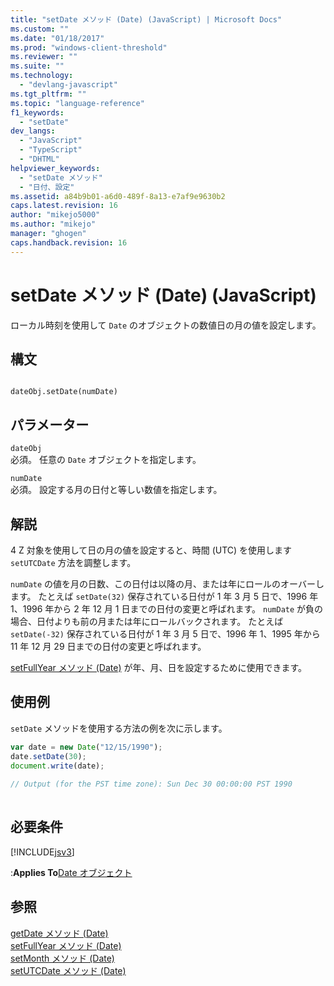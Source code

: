 ```yaml
---
title: "setDate メソッド (Date) (JavaScript) | Microsoft Docs"
ms.custom: ""
ms.date: "01/18/2017"
ms.prod: "windows-client-threshold"
ms.reviewer: ""
ms.suite: ""
ms.technology: 
  - "devlang-javascript"
ms.tgt_pltfrm: ""
ms.topic: "language-reference"
f1_keywords: 
  - "setDate"
dev_langs: 
  - "JavaScript"
  - "TypeScript"
  - "DHTML"
helpviewer_keywords: 
  - "setDate メソッド"
  - "日付、設定"
ms.assetid: a84b9b01-a6d0-489f-8a13-e7af9e9630b2
caps.latest.revision: 16
author: "mikejo5000"
ms.author: "mikejo"
manager: "ghogen"
caps.handback.revision: 16
---
```

# setDate メソッド (Date) (JavaScript)
ローカル時刻を使用して `Date` のオブジェクトの数値日の月の値を設定します。  
  
## 構文  
  
```  
  
dateObj.setDate(numDate)   
```  
  
## パラメーター  
 `dateObj`  
 必須。  任意の `Date` オブジェクトを指定します。  
  
 `numDate`  
 必須。  設定する月の日付と等しい数値を指定します。  
  
## 解説  
 4 Z 対象を使用して日の月の値を設定すると、時間 \(UTC\) を使用します `setUTCDate` 方法を調整します。  
  
 `numDate` の値を月の日数、この日付は以降の月、または年にロールのオーバーします。  たとえば `setDate(32)` 保存されている日付が 1 年 3 月 5 日で、1996 年 1、1996 年から 2 年 12 月 1 日までの日付の変更と呼ばれます。  `numDate` が負の場合、日付よりも前の月または年にロールバックされます。  たとえば `setDate(-32)` 保存されている日付が 1 年 3 月 5 日で、1996 年 1、1995 年から 11 年 12 月 29 日までの日付の変更と呼ばれます。  
  
 [setFullYear メソッド \(Date\)](../../javascript/reference/setfullyear-method-date-javascript.md) が年、月、日を設定するために使用できます。  
  
## 使用例  
 `setDate` メソッドを使用する方法の例を次に示します。  
  
```javascript  
var date = new Date("12/15/1990");  
date.setDate(30);  
document.write(date);  
  
// Output (for the PST time zone): Sun Dec 30 00:00:00 PST 1990  
  
```  
  
## 必要条件  
 [!INCLUDE[jsv3](../../javascript/reference/includes/jsv3-md.md)]  
  
 :**Applies To**[Date オブジェクト](../../javascript/reference/date-object-javascript.md)  
  
## 参照  
 [getDate メソッド \(Date\)](../../javascript/reference/getdate-method-date-javascript.md)   
 [setFullYear メソッド \(Date\)](../../javascript/reference/setfullyear-method-date-javascript.md)   
 [setMonth メソッド \(Date\)](../../javascript/reference/setmonth-method-date-javascript.md)   
 [setUTCDate メソッド \(Date\)](../../javascript/reference/setutcdate-method-date-javascript.md)